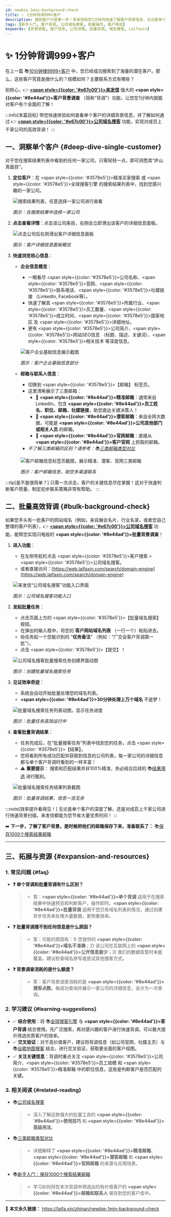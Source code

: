```yaml
---
id: newbie-1min-background-check
title: ✨ 1分钟背调999+客户
description: 搜到客户只是第一步！来发信助您1分钟内快速了解客户背景信息，无论是单个客户深度分析，还是批量处理上千家公司，都能轻松搞定！
tags: [新手入门, 客户背调, 公司域名搜客, 批量操作, 客户筛选]
keywords: [背景调查, 客户信息, 公司详情, 批量背调, 域名搜客, Laifaxin]
---
```


# ✨ 1分钟背调999+客户

在上一篇 📚[10分钟搜9999+客户](./newbie-10min-search-customers) 中，您已经成功搜索到了海量的潜在客户。那么，这些客户究竟是做什么的？规模如何？主要联系方式有哪些？

别担心，👉 [**<span style={{color: '#e67c00'}}>来发信</span>**](https://laifaxin.com) 强大的 **<span style={{color: '#8e44ad'}}>客户背景调查</span>** （简称“背调”）功能，让您在1分钟内就能对客户有个全面的了解！

:::info[本篇目标]
带您快速体验如何查看单个客户的详细背景信息，并了解如何通过 👉 [**<span style={{color: '#e67c00'}}>公司域名搜客</span>**](./customer-website-search) 功能，实现对成百上千家公司的高效背调！
:::

## 一、洞察单个客户 {#deep-dive-single-customer}

对于您在搜索结果列表中看到的任何一家公司，只需轻轻一点，即可洞悉其“庐山真面目”。

1.  **定位客户**：在 <span style={{color: '#3578e5'}}>精准买家搜索</span> 或 <span style={{color: '#3578e5'}}>全球搜客引擎</span> 的搜索结果列表中，找到您感兴趣的一家公司。

    ![搜索结果列表，任意选择一家公司进行查看](https://cos.files.maozhishi.com/data/web/web-files/img/20240707191543.png)

    _图示：在搜索结果中选择一家公司_

2.  **点击查看详情**：点击该公司条目，右侧会立即滑出该客户的详细信息面板。

    ![点击公司后右侧滑出客户详细信息面板](https://cos.files.maozhishi.com/data/web/web-files/img/20240707194057.png)

    _图示：客户详细信息面板概览_

3.  **快速浏览核心信息**：

    - **企业信息概览**：

      - 一眼看尽 <span style={{color: '#3578e5'}}>公司名称</span>、<span style={{color: '#3578e5'}}>官网</span>、<span style={{color: '#3578e5'}}>联系电话</span>、<span style={{color: '#3578e5'}}>社媒链接</span> （LinkedIn, Facebook等）。
      - 快速了解其 <span style={{color: '#3578e5'}}>所属行业</span>、<span style={{color: '#3578e5'}}>员工数量</span>、<span style={{color: '#3578e5'}}>成立时间</span>、<span style={{color: '#3578e5'}}>国家地区</span> 及 <span style={{color: '#3578e5'}}>详细地址</span>。
      - 更有 <span style={{color: '#3578e5'}}>公司简介</span>、<span style={{color: '#3578e5'}}>网站SEO信息</span> （标题、描述、关键词）、<span style={{color: '#3578e5'}}>相关技术</span> 等深度信息。

      ![客户企业基础信息展示截图](https://cos.files.maozhishi.com/data/web/web-files/img/20240707224857.png)

      _图示：客户企业基础信息部分_

    - **邮箱与联系人信息**：

      - 切换到 <span style={{color: '#3578e5'}}>【邮箱】</span> 标签页。
      - 这里清晰展示了三类邮箱：
        - 🎯 **<span style={{color: '#8e44ad'}}>精准邮箱</span>**：通常来自LinkedIn，包含 **<span style={{color: '#8e44ad'}}>员工姓名、职位、邮箱、社媒链接</span>**，助您直达关键决策人！
        - 🔎 **<span style={{color: '#8e44ad'}}>潜客邮箱</span>**：来自全网大数据，可能是 **<span style={{color: '#8e44ad'}}>公司其他部门或相关人员</span>** 的邮箱。
        - 🏬 **<span style={{color: '#8e44ad'}}>官网邮箱</span>**：直接从 **<span style={{color: '#8e44ad'}}>客户官网</span>** 上抓取的邮箱。
      - _不了解三类邮箱的区别？请参考：📚[三类邮箱类型对比](./comparison-of-three-types-of-mailboxes)_

      ![客户邮箱信息标签页截图，展示精准、潜客、官网三类邮箱](https://cos.files.maozhishi.com/data/web/web-files/img/20240705000012.png)

      _图示：客户邮箱信息，助您多渠道联系_

:::tip[是不是很简单？]
只需一次点击，客户的关键信息尽在掌握！这对于快速判断客户质量、制定初步联系策略非常有帮助。
:::

## 二、批量高效背调 {#bulk-background-check}

如果您手头有一批客户的网站域名（例如，来自展会名片、行业名录，或者您自己整理的客户列表），👉 [**<span style={{color: '#e67c00'}}>公司域名搜客</span>**](./customer-website-search) 功能，能帮您实现闪电般的 **<span style={{color: '#8e44ad'}}>批量背景调查</span>**！

1.  **进入功能**：

    - 在左侧导航栏点击 <span style={{color: '#3578e5'}}>客户搜索</span> > <span style={{color: '#3578e5'}}>公司域名搜客</span>。
    - 或者直接访问：[https://web.laifaxin.com/search/domain-engine](https://web.laifaxin.com/search/domain-engine)

    ![来发信“公司域名搜客”功能入口界面](https://cos.files.maozhishi.com/data/web/web-files/img/20240707223812.png)

    _图示：公司域名搜客功能入口_

2.  **发起批量任务**：

    - 点击页面上方的 <span style={{color: '#3578e5'}}>【批量域名搜索】</span> 按钮。
    - 在弹出的输入框中，将您的 **客户网站域名列表** （一行一个）粘贴进去。
    - 给任务起一个您能识别的 “**任务备注**” （例如：“广交会客户背调第一批”）。
    - 点击 <span style={{color: '#3578e5'}}>【提交】</span>！

    ![公司域名搜客批量搜索任务创建界面动图](https://cos.files.maozhishi.com/data/web/web-files/img/1720365656081.gif)

    _图示：创建批量域名搜索任务_

3.  **见证效率奇迹**：

    - 系统会自动开始批量处理您的域名列表。
    - **<span style={{color: '#8e44ad'}}>30分钟处理上万个域名</span>** 不是梦！

    ![批量域名搜索任务列表动图，显示任务进度](https://cos.files.maozhishi.com/data/web/web-files/img/1720366147235.gif)

    _图示：批量任务高效运行中_

4.  **查看批量背调结果**：

    - 任务完成后，在“批量搜客任务”列表中找到您的任务，点击 <span style={{color: '#3578e5'}}>【结果】</span>。
    - 您将看到所有成功匹配并获取到信息的公司列表，每一家公司的详细信息都与单个客户背调时看到的一样丰富！
    - ⚠️ **重要提示**： 搜索和匹配结果并非100%精准，务必结合后续的 📚[结果筛选](./filter-search-results) 进行甄别。

    ![批量域名搜索任务结果列表截图](https://cos.files.maozhishi.com/data/web/web-files/img/20240708004857.png)

    _图示：批量背调结果，信息一览无余_

:::note[效率提升看得见！]
无论是单个客户的深度了解，还是对成百上千家公司进行快速背景扫描，来发信都能为您节省大量宝贵时间！
:::

➡️ **下一步，了解了客户背景，是时候把他们的邮箱保存下来，准备联系了：** 📚[保存1000个搜索结果邮箱](./newbie-save-1000-emails)

---

## 三、拓展与资源 {#expansion-and-resources}

### 1. 常见问题 {#faq}

- **❓ 单个背调和批量背调有什么区别？**

  > - 答：**<span style={{color: '#8e44ad'}}>单个背调</span>** 适用于在搜索结果中快速预览和判断客户，操作即时。**<span style={{color: '#8e44ad'}}>批量背调</span>** 适用于您已有域名列表的情况，通过创建异步任务来处理大量数据，更侧重效率。

- **❓ 批量背调搜不到任何信息是什么原因？**

  > - 答：可能的原因有：1) 您提供的 **<span style={{color: '#8e44ad'}}>域名不准确</span>**；2) 该公司在互联网上的 **<span style={{color: '#8e44ad'}}>公开信息极少</span>**；3) 我们的数据库暂时未能覆盖。建议检查域名拼写或尝试其他搜客方式。

- **❓ 背景调查消耗的是什么额度？**
  > - 答：客户背景调查消耗的是 **<span style={{color: '#8e44ad'}}>搜客点数</span>**。每成功查询并展示一家公司的详细信息，会计为一次查询。

### 2. 学习建议 {#learning-suggestions}

- ✅ **结合使用**：将 📚[全球搜客引擎](./global-search-engine) 与 **<span style={{color: '#8e44ad'}}>客户背调</span>** 结合使用。先广泛搜索，再对感兴趣的客户进行快速背调，可以极大提升筛选优质客户的效率。
- ✅ **交叉验证**：对于高价值客户，建议将背调信息（如公司官网、社媒主页）与 📚[谷歌地图搜客](./../chajian/google-maps-plugin-welcome) 结合，进行交叉验证，获取更全面的客户视图。
- ✅ **关注关键信息**：背调时重点关注 <span style={{color: '#3578e5'}}>公司简介</span>、<span style={{color: '#3578e5'}}>员工规模</span> 和 <span style={{color: '#3578e5'}}>精准邮箱</span> 中的职位信息，这些是判断客户是否匹配的关键。

### 3. 相关阅读 {#related-reading}

- 📚[公司域名搜客](./customer-website-search)
  > - 深入了解这款强大的批量工具的 **<span style={{color: '#8e44ad'}}>使用技巧</span>** 和 **<span style={{color: '#8e44ad'}}>高级用法</span>**。
- 📚[三类邮箱类型对比](./comparison-of-three-types-of-mailboxes)
  > - 详细解释了 **<span style={{color: '#8e44ad'}}>精准邮箱</span>**、**<span style={{color: '#8e44ad'}}>潜客邮箱</span>** 和 **<span style={{color: '#8e44ad'}}>官网邮箱</span>** 的来源与应用场景。
- 📚[新手入门：保存1000个搜索结果邮箱](./newbie-save-1000-emails)
  > - 学习如何将在本次背调中筛选出的有价值客户的 **<span style={{color: '#8e44ad'}}>邮箱和联系人</span>** 保存到您的客户库中。

---

🔗 **本文永久链接：** https://laifa.xin/zhinan/newbie-1min-background-check
